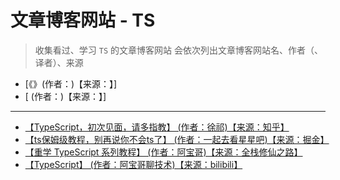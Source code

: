<!--
 * @Author: yaohebin
 * @Date: 2022-03-24 11:12:39
 * @LastEditTime: 2022-07-21 07:45:51
 * @LastEditors: yaohebin
 * @Description: 文章博客网站 - TS
-->
# 文章博客网站 - TS

> 收集看过、学习 `TS` 的文章博客网站
> 会依次列出文章博客网站名、作者（、译者）、来源

- [《》(作者：)【来源：】]
- [ (作者：)【来源：】]

---

- [【TypeScript，初次见面，请多指教】 (作者：徐祁)【来源：知乎】](https://zhuanlan.zhihu.com/p/57958328)
- [【ts保姆级教程，别再说你不会ts了】 (作者：一起去看星星吧)【来源：掘金】](https://juejin.cn/post/7092415149809598500)
- [【重学 TypeScript 系列教程】 (作者：阿宝哥)【来源：全栈修仙之路】](https://mp.weixin.qq.com/s/y6C4R04mpvBmyV80p5WOug)
- [【TypeScript】 (作者：阿宝哥聊技术)【来源：bilibili】](https://space.bilibili.com/406258607)
